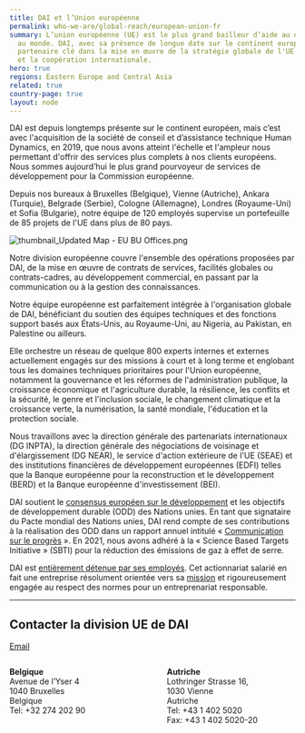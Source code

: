 ```yaml
---
title: DAI et l’Union européenne 
permalink: who-we-are/global-reach/european-union-fr
summary: L’union européenne (UE) est le plus grand bailleur d’aide au développement
  au monde. DAI, avec sa présence de longue date sur le continent européen, est un
  partenaire clé dans la mise en œuvre de la stratégie globale de l'UE pour le développement
  et la coopération internationale.
hero: true
regions: Eastern Europe and Central Asia
related: true
country-page: true
layout: node
---
```

DAI est depuis longtemps présente sur le continent européen, mais c’est avec l'acquisition de la société de conseil et d’assistance technique Human Dynamics, en 2019, que nous avons atteint l'échelle et l'ampleur nous permettant d'offrir des services plus complets à nos clients européens. Nous sommes aujourd’hui le plus grand pourvoyeur de services de développement pour la Commission européenne.

Depuis nos bureaux à Bruxelles (Belgique), Vienne (Autriche), Ankara (Turquie), Belgrade (Serbie), Cologne (Allemagne), Londres (Royaume-Uni) et Sofia (Bulgarie), notre équipe de 120 employés supervise un portefeuille de 85 projets de l'UE dans plus de 80 pays.

![thumbnail_Updated Map - EU BU Offices.png](/uploads/thumbnail_Updated%20Map%20-%20EU%20BU%20Offices.png)

Notre division européenne couvre l'ensemble des opérations proposées par DAI, de la mise en œuvre de contrats de services, facilités globales ou contrats-cadres, au développement commercial, en passant par la communication ou à la gestion des connaissances. 

Notre équipe européenne est parfaitement intégrée à l'organisation globale de DAI, bénéficiant du soutien des équipes techniques et des fonctions support basés aux États-Unis, au Royaume-Uni, au Nigeria, au Pakistan, en Palestine ou ailleurs.

Elle orchestre un réseau de quelque 800 experts internes et externes actuellement engagés sur des missions à court et à long terme et englobant tous les domaines techniques prioritaires pour l'Union européenne, notamment la gouvernance et les réformes de l'administration publique, la croissance économique et l'agriculture durable, la résilience, les conflits et la sécurité, le genre et l'inclusion sociale, le changement climatique et la croissance verte, la numérisation, la santé mondiale, l'éducation et la protection sociale.

Nous travaillons avec la direction générale des partenariats internationaux (DG INPTA), la direction générale des négociations de voisinage et d'élargissement (DG NEAR), le service d'action extérieure de l'UE (SEAE) et des institutions financières de développement européennes (EDFI) telles que la Banque européenne pour la reconstruction et le développement (BERD) et la Banque européenne d'investissement (BEI).

DAI soutient le [consensus européen sur le développement](https://ec.europa.eu/international-partnerships/european-consensus-development_en) et les objectifs de développement durable (ODD) des Nations unies. En tant que signataire du Pacte mondial des Nations unies, DAI rend compte de ses contributions à la réalisation des ODD dans un rapport annuel intitulé « [Communication sur le progrès](/news/dai-submits-its-2020-communication-on-progress-to-the-un-global-compact) ». En 2021, nous avons adhéré à la « Science Based Targets Initiative » (SBTI) pour la réduction des émissions de gaz à effet de serre.  

DAI est [entièrement détenue par ses employés](/who-we-are/employee-owners). Cet actionnariat salarié en fait une entreprise résolument orientée vers sa [mission](/who-we-are/mission-and-values) et rigoureusement engagée au respect des normes pour un entreprenariat responsable. 

<hr>

## Contacter la division UE de DAI

<a href="mailto:euinfo@dai.com">Email</a>
<div style="width: 45%; float: left; margin-right: 10%;">
  <p>
    <strong>Belgique</strong><br>
    Avenue de l’Yser 4<br>
    1040 Bruxelles <br>
    Belgique<br>
    Tel: +32 274 202 90<br>
  </p>
</div>
 
<div style="width: 45%; float: left;">
  <p>
    <strong>Autriche</strong><br>
    Lothringer Strasse 16,<br>
    1030 Vienne<br>
    Autriche<br>
    Tel: +43 1 402 5020<br>
    Fax: +43 1 402 5020-20<br> 
  </p>
</div>
